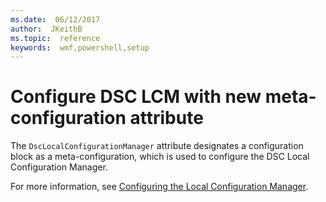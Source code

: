 ```yaml
---
ms.date:  06/12/2017
author:  JKeithB
ms.topic:  reference
keywords:  wmf,powershell,setup
---
```


# Configure DSC LCM with new meta-configuration attribute

The `DscLocalConfigurationManager` attribute designates a configuration block as a meta-configuration, which is used to configure the DSC Local Configuration Manager.

For more information, see [Configuring the Local Configuration Manager](https://msdn.microsoft.com/powershell/dsc/metaconfig).